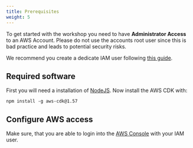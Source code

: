 ```yaml
---
title: Prerequisites
weight: 5
---
```


To get started with the workshop you need to have **Administrator Access** to an AWS Account. Please do not use the 
accounts root user since this is bad practice and leads to potential security risks.

We recommend you create a dedicate IAM user following [this guide](https://docs.aws.amazon.com/IAM/latest/UserGuide/getting-started_create-admin-group.html).

## Required software

First you will need a installation of [NodeJS](https://nodejs.org).
Now install the AWS CDK with:
```shell script
npm install -g aws-cdk@1.57
```

## Configure AWS access

Make sure, that you are able to login into the [AWS Console](https://console.aws.amazon.com/) with your IAM user.
